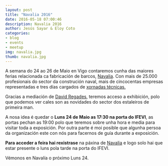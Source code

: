 ```yaml
---
layout: post
title: "Navalia 2016"
date: 2016-05-18 07:00:46
description: Navalia 2016
author: Jesús Sayar & Eloy Coto
categories:
- blog
- events
- meetup
img: navalia.jpg
thumb: navalia.jpg
---
```


A semana do 24 ao 26 de Maio en Vigo contaremos cunha das maiores ferias
relacionada ca fabricación de barcos, [Navalia](http://www.navalia.es/). Con
mais de 25.000 profesionais do sector da construción naval, mais de cincocentas
empresas representadas e tres días cargados de [xornadas
técnicas.](http://www.navalia.es/images/Programa_Jornadas_Navalia_2016.pdf)

Gracias a mediación de [David
Regades](https://twitter.com/regades), teremos acceso a exhibición, polo que
podemos ver cales son as novidades do sector dos estaleiros de primeira man.

A nosa idea é quedar o **Luns 24 de Maio as 17:30 na porta do IFEVI**, as
portas pechan as 19:00 polo que teremos sobre unha hora e media para visitar
toda a exposición. Por outra parte é moi posible que algunha persoa da
organización este con nós para facernos de guía durante a exposición.


**Para acceder a feira hai rexistrase** na páxina de
[Navalia](http://www.navalia.es/es/visitantes/registro.html) e logo solo hai
que estar presente o luns pola tarde na porta do IFEVI.

Vémonos en Navalía o próximo Luns 24.


